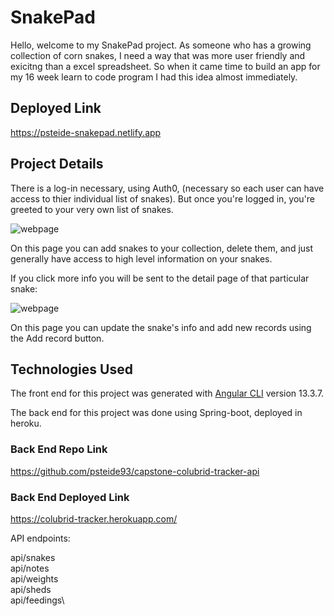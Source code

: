 # SnakePad

Hello, welcome to my SnakePad project. As someone who has a growing collection of corn snakes, I need a way that was more user friendly and exicitng than a excel spreadsheet. So when it came time to build an app for my 16 week learn to code program I had this idea almost immediately.

## Deployed Link

https://psteide-snakepad.netlify.app

## Project Details

There is a log-in necessary, using Auth0, (necessary so each user can have access to thier individual list of snakes). But once you're logged in, you're greeted to your very own list of snakes.

![webpage](https://i2.paste.pics/97dabe21746c0c456f79fb9f7d6b02a4.png)

On this page you can add snakes to your collection, delete them, and just generally have access to high level information on your snakes.

If you click more info you will be sent to the detail page of that particular snake:

![webpage](https://i2.paste.pics/4e4ce71de419fc1f07e24655cf82b009.png)

On this page you can update the snake's info and add new records using the Add record button.

## Technologies Used

The front end for this project was generated with [Angular CLI](https://github.com/angular/angular-cli) version 13.3.7.

The back end for this project was done using Spring-boot, deployed in heroku.

### Back End Repo Link

https://github.com/psteide93/capstone-colubrid-tracker-api

### Back End Deployed Link

https://colubrid-tracker.herokuapp.com/

API endpoints:

api/snakes\
api/notes\
api/weights\
api/sheds\
api/feedings\
